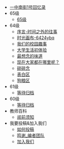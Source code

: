 - [一中南街1号回忆录](/?id=一中南街1号回忆录)
- 65级
  - [65级](/65/README.md)
- 64级
  - [序言-时间之外的往事](/64/start)
  - [时光画布-6424ybq](/64/post/1.md)
  - [我们的校园趣事](/64/things)
  - [大学生活初体验](/64/explore)
  - [最想念的味道](/64/eat.md)
  - [现在大家都在哪里呢？](/where)
  - [碎碎念](/64/talk.md)
  - [表白区](/64/love)
  - [狗粮区](/64/cp)
- 61级
  - [等待归档](/61)
- 60级
  - [等待归档](/60)
- 教师百科
  - [阅前须知](/teacher)
- 我要投稿&加入我们
  - [如何投稿](/join/join)
  - [鸣谢_编者团队](/join/writer)
  - [加入我们](/join/joinus)





